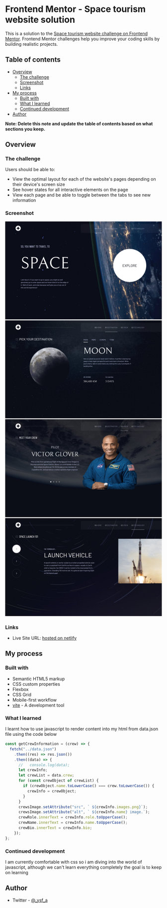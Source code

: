 # Frontend Mentor - Space tourism website solution

This is a solution to the [Space tourism website challenge on Frontend Mentor](https://www.frontendmentor.io/challenges/space-tourism-multipage-website-gRWj1URZ3). Frontend Mentor challenges help you improve your coding skills by building realistic projects.

## Table of contents

- [Overview](#overview)
  - [The challenge](#the-challenge)
  - [Screenshot](#screenshot)
  - [Links](#links)
- [My process](#my-process)
  - [Built with](#built-with)
  - [What I learned](#what-i-learned)
  - [Continued development](#continued-development)
- [Author](#author)

**Note: Delete this note and update the table of contents based on what sections you keep.**

## Overview

### The challenge

Users should be able to:

- View the optimal layout for each of the website's pages depending on their device's screen size
- See hover states for all interactive elements on the page
- View each page and be able to toggle between the tabs to see new information

### Screenshot

![home page](home.png)
![destination page](destination.png)
![crew page](crew.png)
![technology](technology.png)

### Links

<!-- - Solution URL: [Add solution URL here](https://your-solution-url.com) -->

- Live Site URL: [hosted on netlify](https://yusuffspacetourism.netlify.app)

## My process

### Built with

- Semantic HTML5 markup
- CSS custom properties
- Flexbox
- CSS Grid
- Mobile-first workflow
- [vite](https://vitejs.dev) - A development tool

### What I learned

I learnt how to use javascript to render content into my html from data.json file using the code below

```js
const getCrewInformation = (crew) => {
  fetch("../data.json")
    .then((res) => res.json())
    .then((data) => {
      //   console.log(data);
      let crewInfo;
      let crewList = data.crew;
      for (const crewObject of crewList) {
        if (crewObject.name.toLowerCase() === crew.toLowerCase()) {
          crewInfo = crewObject;
        }
      }
      crewsImage.setAttribute("src", ` ${crewInfo.images.png}`);
      crewsImage.setAttribute("alt", ` ${crewInfo.name} image.`);
      crewRole.innerText = crewInfo.role.toUpperCase();
      crewName.innerText = crewInfo.name.toUpperCase();
      crewBio.innerText = crewInfo.bio;
    });
};
```

### Continued development

I am currently comfortable with css so i am diving into the world of javascript, although we can't learn everything completely the goal is to keep on learning

## Author

<!-- - Website - [Add your name here](https://www.your-site.com) -->

<!-- - Frontend Mentor - [@yourusername](https://www.frontendmentor.io/profile/yourusername) -->

- Twitter - [@\_ysf_a](https://twitter.com/_ysf_a)
